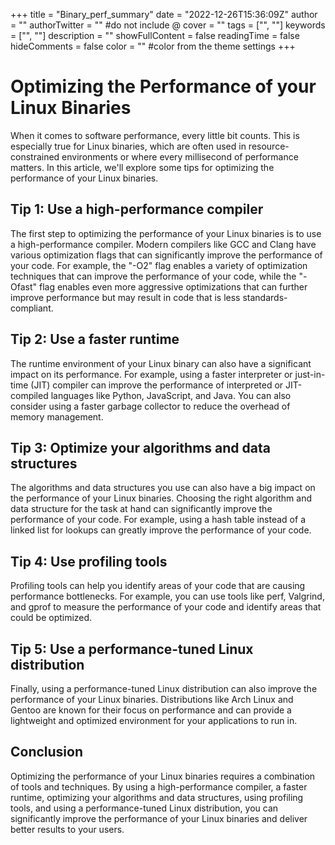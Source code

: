 +++
title = "Binary_perf_summary"
date = "2022-12-26T15:36:09Z"
author = ""
authorTwitter = "" #do not include @
cover = ""
tags = ["", ""]
keywords = ["", ""]
description = ""
showFullContent = false
readingTime = false
hideComments = false
color = "" #color from the theme settings
+++

Optimizing the Performance of your Linux Binaries
=================================================

When it comes to software performance, every little bit counts. This is especially true for Linux binaries, which are often used in resource-constrained environments or where every millisecond of performance matters. In this article, we'll explore some tips for optimizing the performance of your Linux binaries.

Tip 1: Use a high-performance compiler
--------------------------------------

The first step to optimizing the performance of your Linux binaries is to use a high-performance compiler. Modern compilers like GCC and Clang have various optimization flags that can significantly improve the performance of your code. For example, the "-O2" flag enables a variety of optimization techniques that can improve the performance of your code, while the "-Ofast" flag enables even more aggressive optimizations that can further improve performance but may result in code that is less standards-compliant.

Tip 2: Use a faster runtime
---------------------------

The runtime environment of your Linux binary can also have a significant impact on its performance. For example, using a faster interpreter or just-in-time (JIT) compiler can improve the performance of interpreted or JIT-compiled languages like Python, JavaScript, and Java. You can also consider using a faster garbage collector to reduce the overhead of memory management.

Tip 3: Optimize your algorithms and data structures
---------------------------------------------------

The algorithms and data structures you use can also have a big impact on the performance of your Linux binaries. Choosing the right algorithm and data structure for the task at hand can significantly improve the performance of your code. For example, using a hash table instead of a linked list for lookups can greatly improve the performance of your code.

Tip 4: Use profiling tools
--------------------------

Profiling tools can help you identify areas of your code that are causing performance bottlenecks. For example, you can use tools like perf, Valgrind, and gprof to measure the performance of your code and identify areas that could be optimized.

Tip 5: Use a performance-tuned Linux distribution
-------------------------------------------------

Finally, using a performance-tuned Linux distribution can also improve the performance of your Linux binaries. Distributions like Arch Linux and Gentoo are known for their focus on performance and can provide a lightweight and optimized environment for your applications to run in.

Conclusion
----------

Optimizing the performance of your Linux binaries requires a combination of tools and techniques. By using a high-performance compiler, a faster runtime, optimizing your algorithms and data structures, using profiling tools, and using a performance-tuned Linux distribution, you can significantly improve the performance of your Linux binaries and deliver better results to your users.
